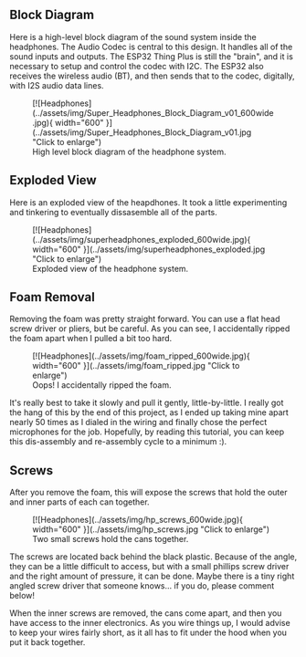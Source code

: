 <!-- This section goes into detail about the various components on the product, solder jumpers as well as the board dimensions with a dimensional drawing exported from Eagle. -->

## Block Diagram

Here is a high-level block diagram of the sound system inside the headphones. The 
Audio Codec is central to this design. It handles all of the sound
inputs and outputs. The ESP32 Thing Plus is still the "brain", and it is necessary 
to setup and control the codec with I2C. The ESP32 also receives the wireless audio (BT), 
and then sends that to the codec, digitally, with I2S audio data lines.

<figure markdown>
[![Headphones](../assets/img/Super_Headphones_Block_Diagram_v01_600wide.jpg){ width="600" }](../assets/img/Super_Headphones_Block_Diagram_v01.jpg "Click to enlarge")
<figcaption markdown>
High level block diagram of the headphone system.
</figcaption>
</figure>

## Exploded View

Here is an exploded view of the heapdhones. It took a little experimenting and tinkering 
to eventually dissasemble all of the parts. 

<figure markdown>
[![Headphones](../assets/img/superheadphones_exploded_600wide.jpg){ width="600" }](../assets/img/superheadphones_exploded.jpg "Click to enlarge")
<figcaption markdown>
Exploded view of the headphone system.
</figcaption>
</figure>

## Foam Removal

Removing the foam was pretty straight forward. 
You can use a flat head screw driver or pliers, but be careful. As you can see, 
I accidentally ripped the foam apart when I pulled a bit too hard. 

<figure markdown>
[![Headphones](../assets/img/foam_ripped_600wide.jpg){ width="600" }](../assets/img/foam_ripped.jpg "Click to enlarge")
<figcaption markdown>
Oops! I accidentally ripped the foam.
</figcaption>
</figure>

It's really best to take it slowly and pull it gently, little-by-little. I really got the hang of 
this by the end of this project, as I ended up taking mine apart nearly 50 times 
as I dialed in the wiring and finally chose the perfect microphones for the job. 
Hopefully, by reading this tutorial, you can keep this dis-assembly and re-assembly 
cycle to a minimum :). 

## Screws

After you remove the foam, this will expose the screws that hold the outer and inner parts 
of each can together. 

<figure markdown>
[![Headphones](../assets/img/hp_screws_600wide.jpg){ width="600" }](../assets/img/hp_screws.jpg "Click to enlarge")
<figcaption markdown>
Two small screws hold the cans together.
</figcaption>
</figure>

The screws are located back behind the black plastic. Because of the angle, they 
can be a little difficult to access, but with a small phillips screw driver and 
the right amount of pressure, it can be done. Maybe there is a tiny right angled 
screw driver that someone knows... if you do, please comment below! 

When the inner screws are removed, the cans come apart, and 
then you have access to the inner electronics. As you wire things up, I would advise 
to keep your wires fairly short, as it all has to fit under the hood when you put 
it back together.